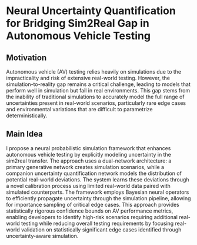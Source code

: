 # Neural Uncertainty Quantification for Bridging Sim2Real Gap in Autonomous Vehicle Testing

## Motivation
Autonomous vehicle (AV) testing relies heavily on simulations due to the impracticality and risk of extensive real-world testing. However, the simulation-to-reality gap remains a critical challenge, leading to models that perform well in simulation but fail in real environments. This gap stems from the inability of traditional simulations to accurately model the full range of uncertainties present in real-world scenarios, particularly rare edge cases and environmental variations that are difficult to parametrize deterministically.

## Main Idea
I propose a neural probabilistic simulation framework that enhances autonomous vehicle testing by explicitly modeling uncertainty in the sim2real transfer. The approach uses a dual-network architecture: a primary generative network creates simulation scenarios, while a companion uncertainty quantification network models the distribution of potential real-world deviations. The system learns these deviations through a novel calibration process using limited real-world data paired with simulated counterparts. The framework employs Bayesian neural operators to efficiently propagate uncertainty through the simulation pipeline, allowing for importance sampling of critical edge cases. This approach provides statistically rigorous confidence bounds on AV performance metrics, enabling developers to identify high-risk scenarios requiring additional real-world testing while reducing overall testing requirements by focusing real-world validation on statistically significant edge cases identified through uncertainty-aware simulation.